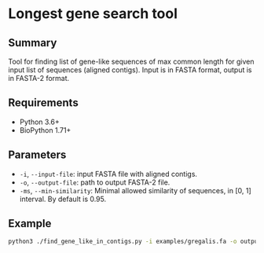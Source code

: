 # Longest gene search tool

## Summary
Tool for finding list of gene-like sequences of max common length for
given input list of sequences (aligned contigs). Input is in FASTA
format, output is in FASTA-2 format.

## Requirements
* Python 3.6+
* BioPython 1.71+

## Parameters
* `-i`, `--input-file`: input FASTA file with aligned contigs.
* `-o`, `--output-file`: path to output FASTA-2 file.
* `-ms`, `--min-similarity`: Minimal allowed similarity of sequences,
in [0, 1] interval. By default is 0.95.

## Example
```bash
python3 ./find_gene_like_in_contigs.py -i examples/gregalis.fa -o output.fa
```
